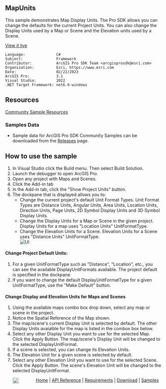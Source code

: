 ## MapUnits

<!-- TODO: Write a brief abstract explaining this sample -->
This sample demonstrates Map Display Units. The Pro SDK allows you can change the defaults for the current Project Units.  You can also change the Display Units used by a Map or Scene and the Elevation units used by a Scene.  
  


<a href="https://pro.arcgis.com/en/pro-app/sdk/" target="_blank">View it live</a>

<!-- TODO: Fill this section below with metadata about this sample-->
```
Language:              C#
Subject:               Framework
Contributor:           ArcGIS Pro SDK Team <arcgisprosdk@esri.com>
Organization:          Esri, https://www.esri.com
Date:                  02/22/2023
ArcGIS Pro:            3.1
Visual Studio:         2022
.NET Target Framework: net6.0-windows
```

## Resources

[Community Sample Resources](https://github.com/Esri/arcgis-pro-sdk-community-samples#resources)

### Samples Data

* Sample data for ArcGIS Pro SDK Community Samples can be downloaded from the [Releases](https://github.com/Esri/arcgis-pro-sdk-community-samples/releases) page.  

## How to use the sample
<!-- TODO: Explain how this sample can be used. To use images in this section, create the image file in your sample project's screenshots folder. Use relative url to link to this image using this syntax: ![My sample Image](FacePage/SampleImage.png) -->
1. In Visual Studio click the Build menu. Then select Build Solution.    
1. Launch the debugger to open ArcGIS Pro.  
1. Open any project with Maps and Scenes.  
1. Click the Add-in tab  
1. In the Add-in tab, click the "Show Project Units" button.  
1. The dockpane that is displayed allows you to:  
    * Change the current project's default Unit Format Types. Unit Format Types are Distance Units, Angular Units, Area Units, Location Units, Direction Units,  Page Units, 2D Symbol Display Units and 3D Symbol Display Units.   
    * Change the Display Units for a Map or Scene in the given project. Display Units for a map uses "Location Units" UnitFormatType.  
    * Change the Elevation Units for a Scene. Elevation Units for a Scene uses "Distance Units" UnitFormatType.  
![UI](screenshots/DisplayUnits.png)  
#### Change Project Default Units:  
  
1. For a given UnitFormatType such as "Distance", "Location", etc., you can see the available DisplayUnitFormats available. The project default is specified in the dockpane.  
1. If you want to change the default DisplayUnitFormatType for a given UnitFormatType, use the "Make Default" button.  
#### Change Display and Elevation Units for Maps and Scenes  
  
1. Using the available maps combo box drop down, select any map or scene in the project.  
1. Notice the Spatial Reference of the Map shown.  
1. The map/scene's current Display Unit is selected by default. The other Display Units avaialble for the map is listed in the combox box below.    
1. Select any other Display Unit you want to use for the selected Map.  Click the Apply Button. The map/scene's Display Unit will be changed to the selected DisplayUnitFormat.  
1. If a scene is selected, you can change its Elevation Units.  
1. The Elevation Unit for a given scene is selected by default.    
1. Select any other Elevation Unit you want to use for the selected Scene.  Click the Apply Button. The scene's Elevation Unit will be changed to the selected DisplayUnitFormat.  
  


<!-- End -->

&nbsp;&nbsp;&nbsp;&nbsp;&nbsp;&nbsp;<img src="https://esri.github.io/arcgis-pro-sdk/images/ArcGISPro.png"  alt="ArcGIS Pro SDK for Microsoft .NET Framework" height = "20" width = "20" align="top"  >
&nbsp;&nbsp;&nbsp;&nbsp;&nbsp;&nbsp;&nbsp;&nbsp;&nbsp;&nbsp;&nbsp;&nbsp;
[Home](https://github.com/Esri/arcgis-pro-sdk/wiki) | <a href="https://pro.arcgis.com/en/pro-app/latest/sdk/api-reference" target="_blank">API Reference</a> | [Requirements](https://github.com/Esri/arcgis-pro-sdk/wiki#requirements) | [Download](https://github.com/Esri/arcgis-pro-sdk/wiki#installing-arcgis-pro-sdk-for-net) | <a href="https://github.com/esri/arcgis-pro-sdk-community-samples" target="_blank">Samples</a>
